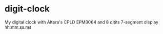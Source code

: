 # digit-clock
My digital clock with Altera's CPLD EPM3064 and 8 ditits 7-segment display hh:mm:ss.ms
